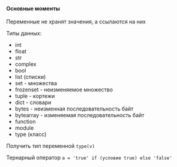 #### Основные моменты

Переменные не хранят значения, а ссылаются на них

Типы данных: 
- int
- float
- str
- complex
- bool
- list (списки)
- set - множества
- frozenset - неизменяемое множество
- tuple - кортежи
- dict - словари
- bytes - неизменная последовательность байт
- bytearray - изменяемая последовательность байт
- function
- module
- type (класс)

Получить тип переменной `type(v)`

Тернарный оператор `a = 'true' if (условие true) else 'false'`

